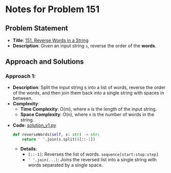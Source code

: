 # Notes for Problem 151

## Problem Statement
- **Title**: [151. Reverse Words in a String](https://leetcode.com/problems/reverse-words-in-a-string/description/)
- **Description**: Given an input string `s`, reverse the order of the **words**.

## Approach and Solutions

### Approach 1:
- **Description**: Split the input string s into a list of words, reverse the order of the words, and then join them back into a single string with spaces in between.
- **Complexity**:
    - **Time Complexity**: O(m), where `m` is the length of the input string.
    - **Space Complexity**: O(n), where `n` is the number of words in the string.
- **Code**: [solution_v1.py](solution_v1.py)
    ```python
    def reverseWords(self, s: str) -> str:
        return ' '.join(s.split()[::-1])
    ```
    - **Details**:
        - `[::-1]`: Reverses the list of words. `sequence[start:stop:step]`
        - `' '.join(...)`: Joins the reversed list into a single string with words separated by a single space.
